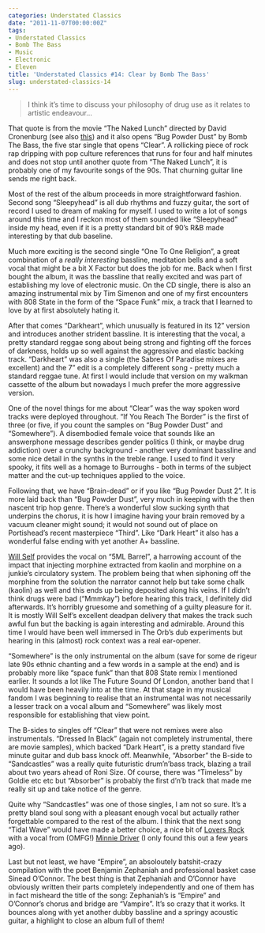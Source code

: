 ```yaml
---
categories: Understated Classics
date: "2011-11-07T00:00:00Z"
tags:
- Understated Classics
- Bomb The Bass
- Music
- Electronic
- Eleven
title: 'Understated Classics #14: Clear by Bomb The Bass'
slug: understated-classics-14
---
```


> I think it’s time to discuss your philosophy of drug use as it relates to artistic endeavour…

That quote is from the movie “The Naked Lunch” directed by David Cronenburg (see also [this](/crash/)) and it also opens “Bug Powder Dust” by Bomb The Bass, the five star single that opens “Clear”. A rollicking piece of rock rap dripping with pop culture references that runs for four and half minutes and does not stop until another quote from “The Naked Lunch”, it is probably one of my favourite songs of the 90s. That churning guitar line sends me right back.

Most of the rest of the album proceeds in more straightforward fashion. Second song “Sleepyhead” is all dub rhythms and fuzzy guitar, the sort of record I used to dream of making for myself. I used to write a lot of songs around this time and I reckon most of them sounded like “Sleepyhead” inside my head, even if it is a pretty standard bit of 90’s R&B made interesting by that dub baseline.

Much more exciting is the second single “One To One Religion”, a great combination of a _really interesting_ bassline, meditation bells and a soft vocal that might be a bit X Factor but does the job for me. Back when I first bought the album, it was the bassline that really excited and was part of establishing my love of electronic music. On the CD single, there is also an amazing instrumental mix by Tim Simenon and one of my first encounters with 808 State in the form of the “Space Funk” mix, a track that I learned to love by at first absolutely hating it.

After that comes “Darkheart”, which unusually is featured in its 12” version and introduces another strident bassline. It is interesting that the vocal, a pretty standard reggae song about being strong and fighting off the forces of darkness, holds up so well against the aggressive and elastic backing track. “Darkheart” was also a single (the Sabres Of Paradise mixes are excellent) and the 7” edit is a completely different song - pretty much a standard reggae tune. At first I would include that version on my walkman cassette of the album but nowadays I much prefer the more aggressive version.

One of the novel things for me about “Clear” was the way spoken word tracks were deployed throughout. “If You Reach The Border” is the first of three (or five, if you count the samples on “Bug Powder Dust” and “Somewhere”). A disembodied female voice that sounds like an answerphone message describes gender politics (I think, or maybe drug addiction) over a crunchy background - another very dominant bassline and some nice detail in the synths in the treble range. I used to find it very spooky, it fits well as a homage to Burroughs - both in terms of the subject matter and the cut-up techniques applied to the voice.

Following that, we have “Brain-dead” or if you like “Bug Powder Dust 2”. It is more laid back than “Bug Powder Dust”, very much in keeping with the then nascent trip hop genre. There’s a wonderful slow sucking synth that underpins the chorus, it is how I imagine having your brain removed by a vacuum cleaner might sound; it would not sound out of place on Portishead’s recent masterpiece “Third”. Like “Dark Heart” it also has a wonderful false ending with yet another A+ bassline.

[Will Self](http://will-self.com/) provides the vocal on “5ML Barrel”, a harrowing account of the impact that injecting morphine extracted from kaolin and morphine on a junkie’s circulatory system. The problem being that when siphoning off the morphine from the solution the narrator cannot help but take some chalk (kaolin) as well and this ends up being deposited along his veins. If I didn’t think drugs were bad (“Mmmkay”) before hearing this track, I definitely did afterwards. It’s horribly gruesome and something of a guilty pleasure for it. It is mostly Will Self’s excellent deadpan delivery that makes the track such awful fun but the backing is again interesting and admirable. Around this time I would have been well immersed in The Orb’s dub experiments but hearing in this (almost) rock context was a real ear-opener.

“Somewhere” is the only instrumental on the album (save for some de rigeur late 90s ethnic chanting and a few words in a sample at the end) and is probably more like “space funk” than that 808 State remix I mentioned earlier. It sounds a lot like The Future Sound Of London, another band that I would have been heavily into at the time. At that stage in my musical fandom I was beginning to realise that an instrumental was not necessarily a lesser track on a vocal album and “Somewhere” was likely most responsible for establishing that view point.

The B-sides to singles off “Clear” that were not remixes were also instrumentals. “Dressed In Black” (again not completely instrumental, there are movie samples), which backed “Dark Heart”, is a pretty standard five minute guitar and dub bass knock off. Meanwhile, “Absorber” the B-side to “Sandcastles” was a really quite futuristic drum’n’bass track, blazing a trail about two years ahead of Roni Size. Of course, there was “Timeless” by Goldie etc etc but “Absorber” is probably the first d’n’b track that made me really sit up and take notice of the genre.

Quite why “Sandcastles” was one of those singles, I am not so sure. It’s a pretty bland soul song with a pleasant enough vocal but actually rather forgettable compared to the rest of the album. I think that the next song “Tidal Wave” would have made a better choice, a nice bit of [Lovers Rock](http://en.wikipedia.org/wiki/Lovers_rock) with a vocal from (OMFG!) [Minnie Driver](http://en.wikipedia.org/wiki/Minnie_Driver) (I only found this out a few years ago).

Last but not least, we have “Empire”, an absoloutely batshit-crazy compilation with the poet Benjamin Zephaniah and professional basket case Sinead O’Connor. The best thing is that Zephaniah and O’Connor have obviously written their parts completely independently and one of them has in fact misheard the title of the song: Zephaniah’s is “Empire” and O’Connor’s chorus and bridge are “Vampire”. It’s so crazy that it works. It bounces along with yet another dubby bassline and a springy acoustic guitar, a highlight to close an album full of them!
